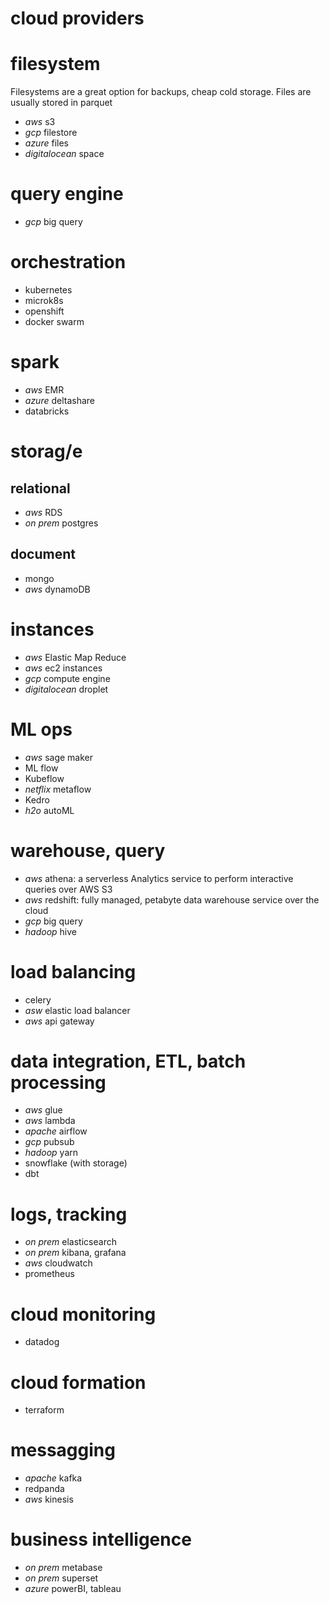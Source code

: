 # cloud providers


# filesystem

Filesystems are a great option for backups, cheap cold storage. Files are usually stored in parquet 

* _aws_ s3
* _gcp_ filestore
* _azure_ files
* _digitalocean_ space

# query engine 

* _gcp_ big query

# orchestration

* kubernetes
* microk8s
* openshift
* docker swarm

# spark

* _aws_ EMR
* _azure_ deltashare
* databricks

# storag/e 

## relational

* _aws_ RDS
* _on prem_ postgres

## document

* mongo
* _aws_ dynamoDB

# instances

* _aws_ Elastic Map Reduce
* _aws_ ec2 instances
* _gcp_ compute engine
* _digitalocean_ droplet

# ML ops

* _aws_ sage maker
* ML flow
* Kubeflow
* _netflix_ metaflow
* Kedro
* _h2o_ autoML

# warehouse, query

* _aws_ athena: a serverless Analytics service to perform interactive queries over AWS S3
* _aws_ redshift: fully managed, petabyte data warehouse service over the cloud
* _gcp_ big query
* _hadoop_ hive

# load balancing

* celery 
* _asw_ elastic load balancer
* _aws_ api gateway

# data integration, ETL, batch processing

* _aws_ glue
* _aws_ lambda
* _apache_ airflow
* _gcp_ pubsub
* _hadoop_ yarn
* snowflake (with storage)
* dbt

# logs, tracking

* _on prem_ elasticsearch
* _on prem_ kibana, grafana
* _aws_ cloudwatch
* prometheus

# cloud monitoring

* datadog

# cloud formation

* terraform

# messagging

* _apache_ kafka
* redpanda
* _aws_ kinesis


# business intelligence

* _on prem_ metabase
* _on prem_ superset
* _azure_ powerBI, tableau


